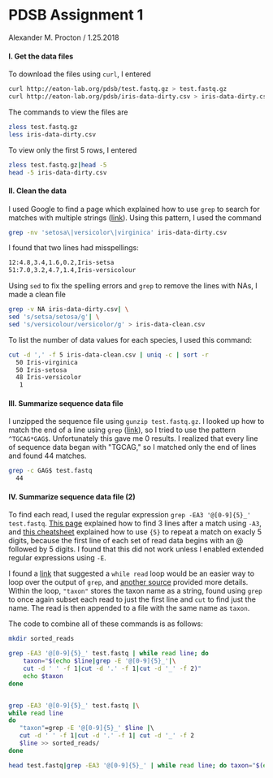 # PDSB Assignment 1
Alexander M. Procton / 1.25.2018

#### I. Get the data files

To download the files using `curl`, I entered
   
```bash
curl http://eaton-lab.org/pdsb/test.fastq.gz > test.fastq.gz
curl http://eaton-lab.org/pdsb/iris-data-dirty.csv > iris-data-dirty.csv
```

The commands to view the files are

```bash
zless test.fastq.gz
less iris-data-dirty.csv
```

To view only the first 5 rows, I entered

```bash
zless test.fastq.gz|head -5
head -5 iris-data-dirty.csv
```

#### II. Clean the data

I used Google to find a page which explained how to use `grep` to search for matches with multiple strings ([link](https://www.cyberciti.biz/faq/searching-multiple-words-string-using-grep/)). Using this pattern, I used the command

```bash
grep -nv 'setosa\|versicolor\|virginica' iris-data-dirty.csv
```

I found that two lines had misspellings:

```bash
12:4.8,3.4,1.6,0.2,Iris-setsa
51:7.0,3.2,4.7,1.4,Iris-versicolour
```

Using `sed` to fix the spelling errors and `grep` to remove the lines with NAs, I made a clean file

```bash
grep -v NA iris-data-dirty.csv| \
sed 's/setsa/setosa/g'| \
sed 's/versicolour/versicolor/g' > iris-data-clean.csv
```

To list the number of data values for each species, I used this command:

```bash
cut -d ',' -f 5 iris-data-clean.csv | uniq -c | sort -r
  50 Iris-virginica
  50 Iris-setosa
  48 Iris-versicolor
   1
```

#### III. Summarize sequence data file

I unzipped the sequence file using `gunzip test.fastq.gz`. I looked up how to match the end of a line using `grep` ([link](https://unix.stackexchange.com/questions/124462/detecting-pattern-at-the-end-of-a-line-with-grep)), so I tried to use the pattern `^TGCAG*GAG$`. Unfortunately this gave me 0 results. I realized that every line of sequence data began with "TGCAG," so I matched only the end of lines and found 44 matches.

```bash
grep -c GAG$ test.fastq
  44
```

#### IV. Summarize sequence data file (2)

To find each read, I used the regular expression `grep -EA3 '@[0-9]{5}_' test.fastq`. [This page](https://askubuntu.com/questions/27838/how-to-grep-2-or-3-lines-one-containing-the-text-i-want-and-the-others-just-be) explained how to find 3 lines after a match using `-A3`, and [this cheatsheet](http://web.mit.edu/hackl/www/lab/turkshop/slides/regex-cheatsheet.pdf) explained how to use `{5}` to repeat a match on exacly 5 digits, because the first line of each set of read data begins with an @ followed by 5 digits. I found that this did not work unless I enabled extended regular expressions using `-E`.

I found a [link](https://stackoverflow.com/questions/16317961/how-to-process-each-line-received-as-a-result-of-grep-command) that suggested a `while read` loop would be an easier way to loop over the output of `grep`, and [another source](http://www.compciv.org/topics/bash/loops/) provided more details. Within the loop, `"taxon"` stores the taxon name as a string, found using `grep` to once again subset each read to just the first line and `cut` to find just the name. The read is then appended to a file with the same name as `taxon`.

The code to combine all of these commands is as follows:

```bash
mkdir sorted_reads

grep -EA3 '@[0-9]{5}_' test.fastq | while read line; do
    taxon="$(echo $line|grep -E '@[0-9]{5}_'|\
    cut -d ' ' -f 1|cut -d '.' -f 1|cut -d '_' -f 2)"
    echo $taxon
done


grep -EA3 '@[0-9]{5}_' test.fastq |\
while read line
do 
   "taxon"=grep -E '@[0-9]{5}_' $line |\ 
   cut -d ' ' -f 1|cut -d '.' -f 1| cut -d '_' -f 2
   $line >> sorted_reads/
done
```

```bash
head test.fastq|grep -EA3 '@[0-9]{5}_' | while read line; do taxon="$(echo $line|grep -E '@[0-9]{5}_'|cut -d ' ' -f 1|cut -d '.' -f 1|cut -d '_' -f 2)"; echo $taxon; done
```

